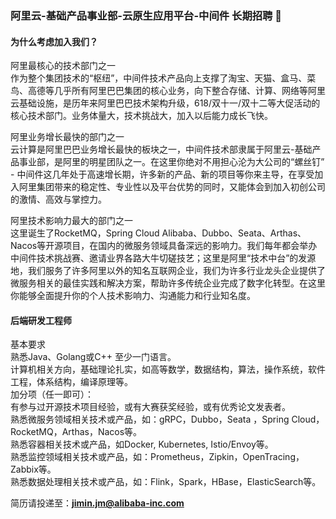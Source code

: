 ### 阿里云-基础产品事业部-云原生应用平台-中间件 长期招聘 👋

<!--
**slievrly/slievrly** is a ✨ _special_ ✨ repository because its `README.md` (this file) appears on your GitHub profile.

Here are some ideas to get you started:

- 🔭 I’m currently working on ...
- 🌱 I’m currently learning ...
- 👯 I’m looking to collaborate on ...
- 🤔 I’m looking for help with ...
- 💬 Ask me about ...
- 📫 How to reach me: ...
- 😄 Pronouns: ...
- ⚡ Fun fact: ...
-->
#### 为什么考虑加入我们？

阿里最核心的技术部门之一   
作为整个集团技术的“枢纽”，中间件技术产品向上支撑了淘宝、天猫、盒马、菜鸟、高德等几乎所有阿里巴巴集团的核心业务，向下整合存储、计算、网络等阿里云基础设施，是历年来阿里巴巴技术架构升级，618/双十一/双十二等大促活动的核心技术部门。业务体量大，技术挑战大，加入以后能力成长飞快。   

阿里业务增长最快的部门之一    
云计算是阿里巴巴业务增长最快的板块之一，中间件技术部隶属于阿里云-基础产品事业部，是阿里的明星团队之一。在这里你绝对不用担心沦为大公司的“螺丝钉” - 中间件这几年处于高速增长期，许多新的产品、新的项目等你来主导，在享受加入阿里集团带来的稳定性、专业性以及平台优势的同时，又能体会到加入初创公司的激情、高效与掌控力。   

阿里技术影响力最大的部门之一   
这里诞生了RocketMQ，Spring Cloud Alibaba、Dubbo、Seata、Arthas、Nacos等开源项目，在国内的微服务领域具备深远的影响力。我们每年都会举办中间件技术挑战赛、邀请业界各路大牛切磋技艺；这里是阿里“技术中台”的发源地，我们服务了许多阿里以外的知名互联网企业，我们为许多行业龙头企业提供了微服务相关的最佳实践和解决方案，帮助许多传统企业完成了数字化转型。在这里你能够全面提升你的个人技术影响力、沟通能力和行业知名度。   

#### 后端研发工程师

基本要求      
熟悉Java、Golang或C++ 至少一门语言。      
计算机相关方向，基础理论扎实，如高等数学，数据结构，算法，操作系统，软件工程，体系结构，编译原理等。  
加分项（任一即可）：   
有参与过开源技术项目经验，或有大赛获奖经验，或有优秀论文发表者。   
熟悉微服务领域相关技术或产品，如：gRPC，Dubbo，Seata ，Spring Cloud，RocketMQ，Arthas，Nacos等。   
熟悉容器相关技术或产品，如Docker, Kubernetes, Istio/Envoy等。   
熟悉监控领域相关技术或产品，如：Prometheus，Zipkin，OpenTracing，Zabbix等。   
熟悉数据处理相关技术或产品，如：Flink，Spark，HBase，ElasticSearch等。   

简历请投递至：**jimin.jm@alibaba-inc.com**

